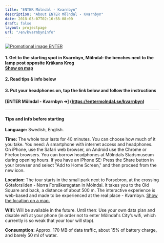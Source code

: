 ```yaml
---
title: "ENTER Mölndal - Kvarnbyn"
description: "About ENTER Mölndal - Kvarnbyn"
date: 2018-03-07T02:16:58-08:00
draft: false
layout: projectpage
url: "/en/kvarnbyninfo"
---
```


[![Promotional image ENTER](/img/enter-promo.jpg)](https://entermolndal.se/kvarnbyn)

#### 1. Get to the starting spot in Kvarnbyn, Mölndal: the benches next to the lamp post opposite Kråkans Krog<br />[Show on map](https://goo.gl/maps/yJWp2qkVVk12)
#### 2. Read tips & info below
#### 3. Put your headphones on, tap the link below and follow the instructions
#### [ENTER Mölndal - Kvarnbyn ➔] (https://entermolndal.se/kvarnbyn)

---
#### **Tips and info before starting**
**Language:** Swedish, English.

**Time:** The whole tour lasts for 40 minutes. You can choose how much of it you take.
You need: A smartphone with internet access and headphones. On iPhone, use the Safari web browser, on Android use the Chrome or Firefox browsers. You can borrow headphones at Mölndals Stadsmuseum during opening hours.
If you have an iPhone SE: Press the Share button in your browser and select "Add to Home Screen," and then proceed from the new icon.

**Location:** The tour starts in the small park next to Forsebron, at the crossing Götaforsliden - Norra Forsåkersgatan in Mölndal. It takes you to the Old Square and back, a distance of about 500 m. The interactive experience is web-based and made to be experienced at the real place - Kvarnbyn. 
[Show the location on a map.](https://goo.gl/maps/yJWp2qkVVk12)

**Wifi:** Will be available in the future. Until then: Use your own data plan and disable wifi at your phone (in order not to enter Mölndal's City’s wifi, which currently is so weak that your tour will stop).

**Consumption:** Approx. 170 MB of data traffic, about 15% of battery charge, and barely 50 ml of water.